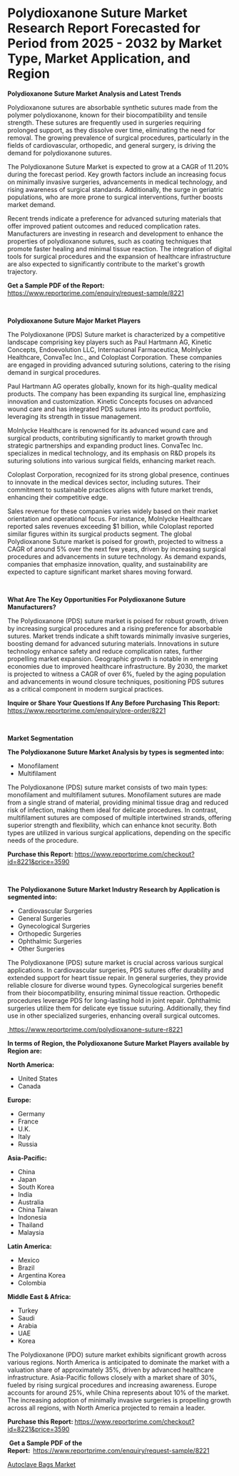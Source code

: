 <p><h1>Polydioxanone Suture Market Research Report Forecasted for Period from 2025 -  2032 by Market Type, Market Application, and Region</h1></p><p><strong>Polydioxanone Suture Market Analysis and Latest Trends</strong></p>
<p><p>Polydioxanone sutures are absorbable synthetic sutures made from the polymer polydioxanone, known for their biocompatibility and tensile strength. These sutures are frequently used in surgeries requiring prolonged support, as they dissolve over time, eliminating the need for removal. The growing prevalence of surgical procedures, particularly in the fields of cardiovascular, orthopedic, and general surgery, is driving the demand for polydioxanone sutures.</p><p>The Polydioxanone Suture Market is expected to grow at a CAGR of 11.20% during the forecast period. Key growth factors include an increasing focus on minimally invasive surgeries, advancements in medical technology, and rising awareness of surgical standards. Additionally, the surge in geriatric populations, who are more prone to surgical interventions, further boosts market demand.</p><p>Recent trends indicate a preference for advanced suturing materials that offer improved patient outcomes and reduced complication rates. Manufacturers are investing in research and development to enhance the properties of polydioxanone sutures, such as coating techniques that promote faster healing and minimal tissue reaction. The integration of digital tools for surgical procedures and the expansion of healthcare infrastructure are also expected to significantly contribute to the market's growth trajectory.</p></p>
<p><strong>Get a Sample PDF of the Report:&nbsp;</strong> <a href="https://www.reportprime.com/enquiry/request-sample/8221?utm_campaign=3288&utm_medium=2&utm_source=Github&utm_content=ia&utm_term=19032025&utm_id=polydioxanone-suture">https://www.reportprime.com/enquiry/request-sample/8221</a></p>
<p>&nbsp;</p>
<p><strong>Polydioxanone Suture Major Market Players</strong></p>
<p><p>The Polydioxanone (PDS) Suture market is characterized by a competitive landscape comprising key players such as Paul Hartmann AG, Kinetic Concepts, Endoevolution LLC, Internacional Farmaceutica, Molnlycke Healthcare, ConvaTec Inc., and Coloplast Corporation. These companies are engaged in providing advanced suturing solutions, catering to the rising demand in surgical procedures.</p><p>Paul Hartmann AG operates globally, known for its high-quality medical products. The company has been expanding its surgical line, emphasizing innovation and customization. Kinetic Concepts focuses on advanced wound care and has integrated PDS sutures into its product portfolio, leveraging its strength in tissue management.</p><p>Molnlycke Healthcare is renowned for its advanced wound care and surgical products, contributing significantly to market growth through strategic partnerships and expanding product lines. ConvaTec Inc. specializes in medical technology, and its emphasis on R&D propels its suturing solutions into various surgical fields, enhancing market reach.</p><p>Coloplast Corporation, recognized for its strong global presence, continues to innovate in the medical devices sector, including sutures. Their commitment to sustainable practices aligns with future market trends, enhancing their competitive edge.</p><p>Sales revenue for these companies varies widely based on their market orientation and operational focus. For instance, Molnlycke Healthcare reported sales revenues exceeding $1 billion, while Coloplast reported similar figures within its surgical products segment. The global Polydioxanone Suture market is poised for growth, projected to witness a CAGR of around 5% over the next few years, driven by increasing surgical procedures and advancements in suture technology. As demand expands, companies that emphasize innovation, quality, and sustainability are expected to capture significant market shares moving forward.</p></p>
<p>&nbsp;</p>
<p><strong>What Are The Key Opportunities For Polydioxanone Suture Manufacturers?</strong></p>
<p><p>The Polydioxanone (PDS) suture market is poised for robust growth, driven by increasing surgical procedures and a rising preference for absorbable sutures. Market trends indicate a shift towards minimally invasive surgeries, boosting demand for advanced suturing materials. Innovations in suture technology enhance safety and reduce complication rates, further propelling market expansion. Geographic growth is notable in emerging economies due to improved healthcare infrastructure. By 2030, the market is projected to witness a CAGR of over 6%, fueled by the aging population and advancements in wound closure techniques, positioning PDS sutures as a critical component in modern surgical practices.</p></p>
<p><strong>Inquire or Share Your Questions If Any Before Purchasing This Report:</strong> <a href="https://www.reportprime.com/enquiry/pre-order/8221?utm_campaign=3288&utm_medium=2&utm_source=Github&utm_content=ia&utm_term=19032025&utm_id=polydioxanone-suture">https://www.reportprime.com/enquiry/pre-order/8221</a></p>
<p>&nbsp;</p>
<p><strong>Market Segmentation</strong></p>
<p><strong>The Polydioxanone Suture Market Analysis by types is segmented into:</strong></p>
<p><ul><li>Monofilament</li><li>Multifilament</li></ul></p>
<p><p>The Polydioxanone (PDS) suture market consists of two main types: monofilament and multifilament sutures. Monofilament sutures are made from a single strand of material, providing minimal tissue drag and reduced risk of infection, making them ideal for delicate procedures. In contrast, multifilament sutures are composed of multiple intertwined strands, offering superior strength and flexibility, which can enhance knot security. Both types are utilized in various surgical applications, depending on the specific needs of the procedure.</p></p>
<p><strong>Purchase this Report:&nbsp;</strong><a href="https://www.reportprime.com/checkout?id=8221&price=3590&utm_campaign=3288&utm_medium=2&utm_source=Github&utm_content=ia&utm_term=19032025&utm_id=polydioxanone-suture">https://www.reportprime.com/checkout?id=8221&price=3590</a></p>
<p>&nbsp;</p>
<p><strong>The Polydioxanone Suture Market Industry Research by Application is segmented into:</strong></p>
<p><ul><li>Cardiovascular Surgeries</li><li>General Surgeries</li><li>Gynecological Surgeries</li><li>Orthopedic Surgeries</li><li>Ophthalmic Surgeries</li><li>Other Surgeries</li></ul></p>
<p><p>The Polydioxanone (PDS) suture market is crucial across various surgical applications. In cardiovascular surgeries, PDS sutures offer durability and extended support for heart tissue repair. In general surgeries, they provide reliable closure for diverse wound types. Gynecological surgeries benefit from their biocompatibility, ensuring minimal tissue reaction. Orthopedic procedures leverage PDS for long-lasting hold in joint repair. Ophthalmic surgeries utilize them for delicate eye tissue suturing. Additionally, they find use in other specialized surgeries, enhancing overall surgical outcomes.</p></p>
<p><a href="https://www.reportprime.com/polydioxanone-suture-r8221?utm_campaign=3288&utm_medium=2&utm_source=Github&utm_content=ia&utm_term=19032025&utm_id=polydioxanone-suture">&nbsp;https://www.reportprime.com/polydioxanone-suture-r8221</a></p>
<p><strong>In terms of Region, the Polydioxanone Suture Market Players available by Region are:</strong></p>
<p>
    <p> <strong> North America: </strong>
        <ul>
            <li>United States</li>
            <li>Canada</li>
        </ul>
        </p> 
    <p> <strong> Europe: </strong>
        <ul>
            <li>Germany</li>
            <li>France</li>
            <li>U.K.</li>
            <li>Italy</li>
            <li>Russia</li>
        </ul>
        </p> 
    <p> <strong> Asia-Pacific: </strong>
        <ul>
            <li>China</li>
            <li>Japan</li>
            <li>South Korea</li>
            <li>India</li>
            <li>Australia</li>
            <li>China Taiwan</li>
            <li>Indonesia</li>
            <li>Thailand</li>
            <li>Malaysia</li>
        </ul>
        </p> 
    <p> <strong> Latin America: </strong>
        <ul>
            <li>Mexico</li>
            <li>Brazil</li>
            <li>Argentina Korea</li>
            <li>Colombia</li>
        </ul>
        </p> 
    <p> <strong> Middle East & Africa: </strong>
        <ul>
            <li>Turkey</li>
            <li>Saudi</li>
            <li>Arabia</li>
            <li>UAE</li>
            <li>Korea</li>
        </ul>
    </p>
    </p>
<p><p>The Polydioxanone (PDO) suture market exhibits significant growth across various regions. North America is anticipated to dominate the market with a valuation share of approximately 35%, driven by advanced healthcare infrastructure. Asia-Pacific follows closely with a market share of 30%, fueled by rising surgical procedures and increasing awareness. Europe accounts for around 25%, while China represents about 10% of the market. The increasing adoption of minimally invasive surgeries is propelling growth across all regions, with North America projected to remain a leader.</p></p>
<p><strong>Purchase this Report: </strong><a href="https://www.reportprime.com/checkout?id=8221&price=3590&utm_campaign=3288&utm_medium=2&utm_source=Github&utm_content=ia&utm_term=19032025&utm_id=polydioxanone-suture">https://www.reportprime.com/checkout?id=8221&price=3590</a></p>
<p>&nbsp;<strong>Get a Sample PDF of the Report:&nbsp;&nbsp;</strong><a href="https://www.reportprime.com/enquiry/request-sample/8221?utm_campaign=3288&utm_medium=2&utm_source=Github&utm_content=ia&utm_term=19032025&utm_id=polydioxanone-suture">https://www.reportprime.com/enquiry/request-sample/8221</a></p>
<p><strong></strong></p>
<p><p><a href="https://github.com/ummulmzu/Market-Research-Report-List-1/blob/main/autoclave-bags-market.md?utm_campaign=3288&utm_medium=2&utm_source=Github&utm_content=ia&utm_term=19032025&utm_id=polydioxanone-suture">Autoclave Bags Market</a></p></p>